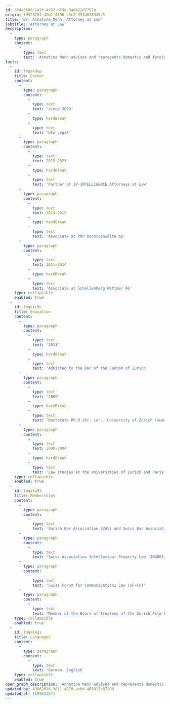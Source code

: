 ```yaml
---
id: bf4a3608-1a1f-4102-bf3d-3a0422d7757a
origin: f9523757-42b1-4196-a5c2-993d673345c5
title: 'Dr. Annatina Menn, Attorney at Law'
jobtitle: 'Attorney at Law'
description:
  -
    type: paragraph
    content:
      -
        type: text
        text: 'Annatina Menn advises and represents domestic and foreign players in the various entertainment and creative industries, the art and culture business and various technology sectors. Accordingly, she practices primarily art law, copyright law, design and trademark law, film and television law, media and communications law, unfair competition law and contract law. Annatina Menn also has extensive experience in planning, construction, and real estate law. She regularly litigates before Swiss courts. She earned her doctorate in copyright law in the film industry.'
facts:
  -
    id: lmqak0ep
    title: Career
    content:
      -
        type: paragraph
        content:
          -
            type: text
            text: 'since 2023'
          -
            type: hardBreak
          -
            type: text
            text: 'Uto Legal'
      -
        type: paragraph
        content:
          -
            type: text
            text: 2019-2023
          -
            type: hardBreak
          -
            type: text
            text: 'Partner at IP-INTELLIGENCE Attorneys at Law'
      -
        type: paragraph
        content:
          -
            type: text
            text: 2014-2019
          -
            type: hardBreak
          -
            type: text
            text: 'Associate at PMP Rechtsanwälte AG'
      -
        type: paragraph
        content:
          -
            type: text
            text: 2011-2014
          -
            type: hardBreak
          -
            type: text
            text: 'Associate at Schellenberg Wittmer AG'
    type: collapsible
    enabled: true
  -
    id: lmqakc9n
    title: Education
    content:
      -
        type: paragraph
        content:
          -
            type: text
            text: '2011'
          -
            type: hardBreak
          -
            type: text
            text: 'Admitted to the Bar of the Canton of Zurich'
      -
        type: paragraph
        content:
          -
            type: text
            text: '2009'
          -
            type: hardBreak
          -
            type: text
            text: 'Doctorate Ph.D./Dr. iur., University of Zurich (summa cum laude; Professor Walther Hug Award)'
      -
        type: paragraph
        content:
          -
            type: text
            text: 2000-2004
          -
            type: hardBreak
          -
            type: text
            text: 'Law studies at the Universities of Zurich and Paris X-Nanterre, lic. iur. (magna cum laude)'
    type: collapsible
    enabled: true
  -
    id: lmqaku95
    title: Memberships
    content:
      -
        type: paragraph
        content:
          -
            type: text
            text: 'Zurich Bar Association (ZAV) and Swiss Bar Association (SAV)'
      -
        type: paragraph
        content:
          -
            type: text
            text: 'Swiss Association Intellectual Property Law (INGRES)'
      -
        type: paragraph
        content:
          -
            type: text
            text: 'Swiss Forum for Communications Law (SF-FS)'
      -
        type: paragraph
        content:
          -
            type: text
            text: 'Member of the Board of Trustees of the Zurich Film Foundation and member of the Board of Directors of the Cabaret Voltaire Association, Zurich, and the Bündner Kunstverein, Chur, among others.'
    type: collapsible
    enabled: true
  -
    id: lmqal4gs
    title: Languages
    content:
      -
        type: paragraph
        content:
          -
            type: text
            text: 'German, English'
    type: collapsible
    enabled: true
open_graph_description: 'Annatina Menn advises and represents domestic and foreign players in the various entertainment and creative industries, the arts and culture business and various technology sectors. Accordingly, she practices primarily art law, copyright law, design and trademark law, film and television law, media and communications law, unfair competition law and contract law. Annatina Menn also has extensive experience in planning, construction, and real estate law. She regularly litigates before Swiss courts. She earned her doctorate in copyright law in the film industry.'
updated_by: 49862616-3811-407d-aebb-463013b87200
updated_at: 1695632671
---
```

